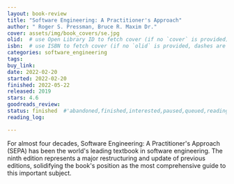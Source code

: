 ```yaml
---
layout: book-review
title: "Software Engineering: A Practitioner's Approach"
author: " Roger S. Pressman, Bruce R. Maxim Dr."
cover: assets/img/book_covers/se.jpg
olid:  # use Open Library ID to fetch cover (if no `cover` is provided)
isbn:  # use ISBN to fetch cover (if no `olid` is provided, dashes are optional)
categories: software_engineering
tags: 
buy_link: 
date: 2022-02-20
started: 2022-02-20
finished: 2022-05-22
released: 2019
stars: 4.6
goodreads_review:
status: finished  #'abandoned,finished,interested,paused,queued,reading,reread'
reading_log:

---
```


For almost four decades, Software Engineering: A Practitioner's Approach (SEPA) has been the world's leading textbook in software engineering. The ninth edition represents a major restructuring and update of previous editions, solidifying the book's position as the most comprehensive guide to this important subject.